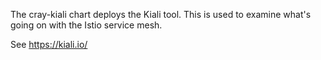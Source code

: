 
The cray-kiali chart deploys the Kiali tool. This is used to examine what's
going on with the Istio service mesh.

See https://kiali.io/
